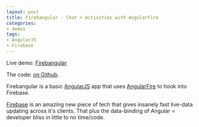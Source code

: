 ```yaml
---
layout: post
title: Firebangular - Chat + Activities with AngularFire
categories:
- demos
tags:
- AngularJS
- Firebase
---
```


Live demo: [Firebangular](/demos/firebangular/#/)

The code: [on Github](https://github.com/russmatney/firebangular).

Firebangular is a basic [AngularJS](http://angularjs.org/) app that uses [AngularFire](http://angularfire.com/) to hook into Firebase.

[Firebase](https://www.firebase.com/) is an amazing new piece of tech that gives insanely fast live-data updating across it's clients. 
That plus the data-binding of Angular = developer bliss in little to no time/code.